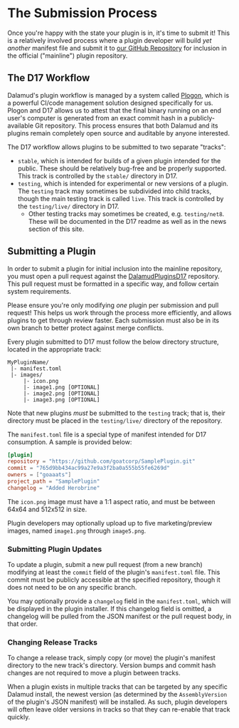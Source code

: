 # The Submission Process

Once you're happy with the state your plugin is in, it's time to submit it! This
is a relatively involved process where a plugin developer will build _yet
another_ manifest file and submit it to [our GitHub Repository][d17] for
inclusion in the official ("mainline") plugin repository.

## The D17 Workflow

Dalamud's plugin workflow is managed by a system called [Plogon][plogon], which
is a powerful CI/code management solution designed specifically for us. Plogon
and D17 allows us to attest that the final binary running on an end user's
computer is generated from an exact commit hash in a publicly-available Git
repository. This process ensures that both Dalamud and its plugins remain
completely open source and auditable by anyone interested.

The D17 workflow allows plugins to be submitted to two separate "tracks":

- `stable`, which is intended for builds of a given plugin intended for the
  public. These should be relatively bug-free and be properly supported. This
  track is controlled by the `stable/` directory in D17.
- `testing`, which is intended for experimental or new versions of a plugin. The
  `testing` track may sometimes be subdivided into child tracks, though the main
  testing track is called `live`. This track is controlled by the
  `testing/live/` directory in D17.
  - Other testing tracks may sometimes be created, e.g. `testing/net8`. These
    will be documented in the D17 readme as well as in the news section of this
    site.

## Submitting a Plugin

In order to submit a plugin for initial inclusion into the mainline repository,
you must open a pull request against the [DalamudPluginsD17][d17] repository.
This pull request must be formatted in a specific way, and follow certain system
requirements.

Please ensure you're only modifying _one_ plugin per submission and pull
request! This helps us work through the process more efficiently, and allows
plugins to get through review faster. Each submission must also be in its own
branch to better protect against merge conflicts.

Every plugin submitted to D17 must follow the below directory structure, located
in the appropriate track:

```
MyPluginName/
 |- manifest.toml
 |- images/
     |- icon.png
     |- image1.png [OPTIONAL]
     |- image2.png [OPTIONAL]
     |- image3.png [OPTIONAL]

```

Note that new plugins _must_ be submitted to the `testing` track; that is, their
directory must be placed in the `testing/live/` directory of the repository.

The `manifest.toml` file is a special type of manifest intended for D17
consumption. A sample is provided below:

```toml
[plugin]
repository = "https://github.com/goatcorp/SamplePlugin.git"
commit = "765d9bb434ac99a27e9a3f2ba0a555b55fe6269d"
owners = ["goaaats"]
project_path = "SamplePlugin"
changelog = "Added Herobrine"
```

The `icon.png` image must have a 1:1 aspect ratio, and must be between 64x64 and
512x512 in size.

Plugin developers may optionally upload up to five marketing/preview images,
named `image1.png` through `image5.png`.

### Submitting Plugin Updates

To update a plugin, submit a new pull request (from a new branch) modifying at
least the `commit` field of the plugin's `manifest.toml` file. This commit must
be publicly accessible at the specified repository, though it does not need to
be on any specific branch.

You may optionally provide a `changelog` field in the `manifest.toml`, which
will be displayed in the plugin installer. If this changelog field is omitted, a
changelog will be pulled from the JSON manifest or the pull request body, in
that order.

### Changing Release Tracks

To change a release track, simply copy (or move) the plugin's manifest directory
to the new track's directory. Version bumps and commit hash changes are not
required to move a plugin between tracks.

When a plugin exists in multiple tracks that can be targeted by any specific
Dalamud install, the newest version (as determined by the `AssemblyVersion` of
the plugin's JSON manifest) will be installed. As such, plugin developers will
often leave older versions in tracks so that they can re-enable that track
quickly.

[d17]: https://github.com/goatcorp/DalamudPluginsD17
[plogon]: https://github.com/goatcorp/Plogon
